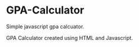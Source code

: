 # GPA-Calculator
Simple javascript gpa calcuator.

GPA Calculator created using HTML and Javascript.
